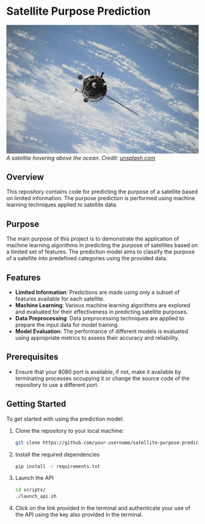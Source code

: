 # Satellite Purpose Prediction

![Satellite](/assets/images/nasa-8Hjx3GNZYeA-unsplash.jpg)
*A satellite hovering above the ocean. Credit: [unsplash.com](https://unsplash.com/photos/satellite-flying-on-space-8Hjx3GNZYeA)*

## Overview

This repository contains code for predicting the purpose of a satellite based on limited information. The purpose prediction is performed using machine learning techniques applied to satellite data.

## Purpose

The main purpose of this project is to demonstrate the application of machine learning algorithms in predicting the purpose of satellites based on a limited set of features. The prediction model aims to classify the purpose of a satellite into predefined categories using the provided data.

## Features

- **Limited Information**: Predictions are made using only a subset of features available for each satellite.
- **Machine Learning**: Various machine learning algorithms are explored and evaluated for their effectiveness in predicting satellite purposes.
- **Data Preprocessing**: Data preprocessing techniques are applied to prepare the input data for model training.
- **Model Evaluation**: The performance of different models is evaluated using appropriate metrics to assess their accuracy and reliability.

## Prerequisites
- Ensure that your 8080 port is available, if not, make it available by terminating processes occupying it or change the source code of the repository to use a different port.

## Getting Started

To get started with using the prediction model:

1. Clone the repository to your local machine:

   ```bash
   git clone https://github.com/your-username/satellite-purpose-prediction.git

2. Install the required dependencies
    ```bash
    pip install -r requirements.txt

3. Launch the API
    ```bash
    cd scripts/
    ./launch_api.sh

4. Click on the link provided in the terminal and authenticate your use of the API using the key also provided in the terminal.

